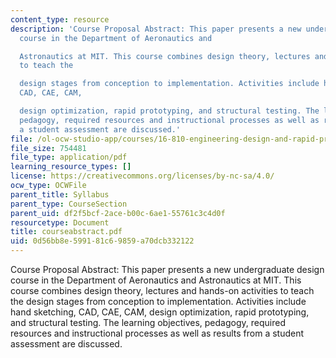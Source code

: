 ```yaml
---
content_type: resource
description: 'Course Proposal Abstract: This paper presents a new undergraduate design
  course in the Department of Aeronautics and

  Astronautics at MIT. This course combines design theory, lectures and hands-on activities
  to teach the

  design stages from conception to implementation. Activities include hand sketching,
  CAD, CAE, CAM,

  design optimization, rapid prototyping, and structural testing. The learning objectives,
  pedagogy, required resources and instructional processes as well as results from
  a student assessment are discussed.'
file: /ol-ocw-studio-app/courses/16-810-engineering-design-and-rapid-prototyping-january-iap-2005/0d56bb8e599181c69859a70dcb332122_courseabstract.pdf
file_size: 754481
file_type: application/pdf
learning_resource_types: []
license: https://creativecommons.org/licenses/by-nc-sa/4.0/
ocw_type: OCWFile
parent_title: Syllabus
parent_type: CourseSection
parent_uid: df2f5bcf-2ace-b00c-6ae1-55761c3c4d0f
resourcetype: Document
title: courseabstract.pdf
uid: 0d56bb8e-5991-81c6-9859-a70dcb332122
---
```

Course Proposal Abstract: This paper presents a new undergraduate design course in the Department of Aeronautics and
Astronautics at MIT. This course combines design theory, lectures and hands-on activities to teach the
design stages from conception to implementation. Activities include hand sketching, CAD, CAE, CAM,
design optimization, rapid prototyping, and structural testing. The learning objectives, pedagogy, required resources and instructional processes as well as results from a student assessment are discussed.